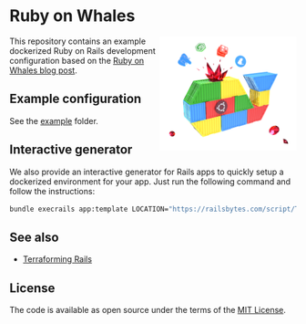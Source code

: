 # Ruby on Whales

<img align="right" height="200" width="240"
     title="Ruby on Whales logo" src="./assets/logo.png">

This repository contains an example dockerized Ruby on Rails development configuration based on the [Ruby on Whales blog post][the-post].

## Example configuration

See the [example](./example) folder.

## Interactive generator

We also provide an interactive generator for Rails apps to quickly setup a dockerized environment for your app. Just run the following command and follow the instructions:

```sh
bundle execrails app:template LOCATION="https://railsbytes.com/script/TODO"
```

## See also

- [Terraforming Rails](https://github.com/evilmartians/terraforming-rails)

## License

The code is available as open source under the terms of the [MIT License](http://opensource.org/licenses/MIT).

[the-post]: https://evilmartians.com/chronicles/ruby-on-whales-docker-for-ruby-rails-development
